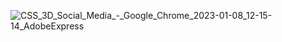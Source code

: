 
![CSS_3D_Social_Media_-_Google_Chrome_2023-01-08_12-15-14_AdobeExpress](https://user-images.githubusercontent.com/93881167/211207385-797db274-20ec-432c-96e9-9886902d80f5.gif)
